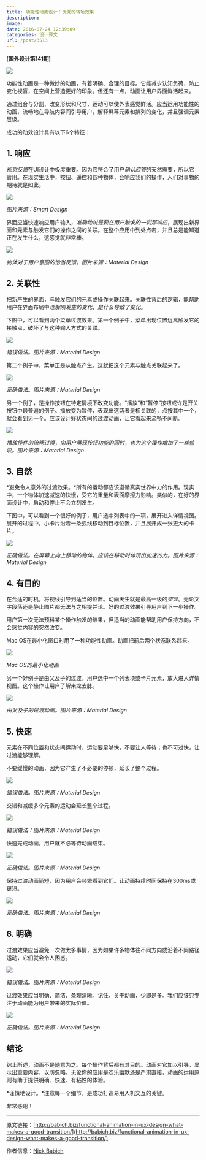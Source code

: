 ```yaml
---
title: 功能性动画设计：优秀的转场效果
description: 
image: 
date: 2016-07-24 12:39:09
categories: 设计译文
url: /post/3513
---
```


**[国外设计第141期]**

![](http://babich.biz/content/images/2016/07/1-0i2sLw80L7-AGewecMZQpQ.png)

功能性动画是一种微妙的动画，有着明确、合理的目标。它能减少认知负荷，防止变化视盲，在空间上营造更好的印象。但还有一点，动画让用户界面鲜活起来。

通过组合与分割、改变形状和尺寸，运动可以使外表感觉鲜活。应当运用功能性的动画，流畅地在导航内容间引导用户，解释屏幕元素和排列的变化，并且强调元素层级。

成功的动效设计具有以下6个特征：

## 1. 响应

*视觉反馈*在UI设计中极度重要。因为它符合了用户*确认应答*的天然需要，所以它管用。在现实生活中，按钮、遥控和各种物体，会响应我们的操作，人们对事物的期待就是如此。

![](http://babich.biz/content/images/2016/07/1-JMF7PzZzVJnmRG_Rm91vGQ.jpeg)

*图片来源：Smart Design*

界面应当快速响应用户输入，*准确地说是要在用户触发的一刹那响应*，展现出新界面和元素与触发它们的操作之间的关联。在整个应用中到处点击，并且总是能知道正在发生什么，这感觉就非常棒。

![](http://babich.biz/content/images/2016/07/1-7Rpnlu_SIU5oxkx04COVcA.gif)

*物体对于用户意图的恰当反馈。图片来源：Material Design*

## 2. 关联性

把新产生的界面，与触发它们的元素或操作关联起来。关联性背后的逻辑，能帮助用户在界面布局中*理解刚发生的变化*，*是什么导致了变化*。

下图中，可以看到两个菜单过渡效果。第一个例子中，菜单出现位置远离触发它的接触点，破坏了与这种输入方式的关联。

![](http://babich.biz/content/images/2016/07/1-dA4FQv8kPMPOCtMI0ROc7Q.gif)

*错误做法。图片来源：Material Design*

第二个例子中，菜单正是从触点产生。这就把这个元素与触点关联起来了。

![](http://babich.biz/content/images/2016/07/1-ybsLIi1mP11AteWzLp3vSQ.gif)

*正确做法。图片来源：Material Design*

另一个例子，是操作按钮在特定情境下改变功能。“播放”和“暂停”按钮或许是开关按钮中最普遍的例子。播放变为暂停，表现出这两者是相关联的，点按其中一个，就会看到另一个。应该设计好状态间的过渡动画，让它看起来流畅不间断。

![](http://babich.biz/content/images/2016/07/1-AjZdyjy-rCglKHnndA-CfQ.gif)

*播放控件的流畅过渡，向用户展现按钮功能的同时，也为这个操作增加了一丝惊叹。图片来源：Material Design*

## 3. 自然

*避免令人意外的过渡效果。*所有的运动都应该遵循真实世界中力的作用。现实中，一个物体加速减速的快慢，受它的重量和表面摩擦力影响。类似的，在好的界面设计中，启动和停止不会立刻发生。

下图中，可以看到一个很好的例子，用户选中列表中的一项，展开进入详情视图。展开的过程中，小卡片沿着一条弧线移动到目标位置，并且展开成一张更大的卡片。

![](http://babich.biz/content/images/2016/07/1-x3bKB3_Utn9ZsYOVAUeCIA.gif)

*正确做法。在屏幕上向上移动的物体，应该在移动时体现出加速的力。图片来源：Material Design*

## 4. 有目的

在合适的时机，将视线引导到适当的位置。动画天生就是最高一级的*突显*。无论文字段落还是静止图片都无法与之相提并论。好的过渡效果引导用户到下一步操作。

用户第一次无法预料某个操作触发的结果，但适当的动画能帮助用户保持方向，不会感觉内容的突然改变。

Mac OS在最小化窗口时用了一种功能性动画。动画把前后两个状态联系起来。

![](http://babich.biz/content/images/2016/07/1-cUuemraCtTmGdor3QvjOJg.jpeg)

*Mac OS的最小化动画*

另一个好例子是由父及子的过渡，用户选中一个列表项或卡片元素，放大进入详情视图。这个操作让用户了解来龙去脉。

![](http://babich.biz/content/images/2016/07/1-ZP256QX2UpMJ8xvAlm9ZJw.gif)

*由父及子的过渡动画。图片来源：Material Design*

## 5. 快速

元素在不同位置和状态间运动时，运动要足够快，不要让人等待；也不可过快，让过渡能够理解。

不要缓慢的动画，因为它产生了不必要的停顿，延长了整个过程。

![](http://babich.biz/content/images/2016/07/1-yD4-lLqDg45rdIrjbgGqRw.gif)

*错误做法。图片来源：Material Design*

交错和减缓多个元素的运动会延长整个过程。

![](http://babich.biz/content/images/2016/07/1-dYPldsFjmci8JC0OXCgBJg.gif)

*错误做法：图片来源：Material Design*

快速完成动画，用户就不必等待动画结束。

![](http://babich.biz/content/images/2016/07/1-pfUY5WeNJYUG5xvIrTiplQ.gif)

*正确做法。图片来源：Material Design*

保持过渡动画简短，因为用户会频繁看到它们。让动画持续时间保持在300ms或更短。

![](http://babich.biz/content/images/2016/07/1-dtPS0dBgHbmst7PEgpjuEA.gif)

*正确做法。图片来源：Material Design*

## 6. 明确

过渡效果应当避免一次做太多事情，因为如果许多物体往不同方向或沿着不同路径运动，它们就会令人困惑。

![](http://babich.biz/content/images/2016/07/1-iBCr8Bw-h6EEC3Z-u-HkgA.gif)

*错误做法。图片来源：Material Design*

过渡效果应当明确、简洁、条理清晰。记住，关于动画，少即是多。我们应该只专注于动画能为用户带来的实际价值。

![](http://babich.biz/content/images/2016/07/1-YHgeqAVAyoAbKu9-kGOwQA.gif)

*正确做法。图片来源：Material Design*

## 结论

综上所述，动画不是随意为之。每个操作背后都有其目的。动画对它加以引导，显示出重要内容，以防忽略。无论你的应用是欢乐幽默还是严肃直接，动画的运用原则有助于提供明确、快速、有粘性的体验。

*谨慎地设计。*注意每一个细节，是成功打造易用人机交互的关键。

非常感谢！

---

原文链接：[http://babich.biz/functional-animation-in-ux-design-what-makes-a-good-transition/](http://babich.biz/functional-animation-in-ux-design-what-makes-a-good-transition/)

作者信息：[Nick Babich](http://babich.biz/author/nick/)
